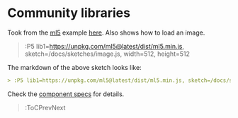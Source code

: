 # Community libraries

Took from the [ml5](https://ml5js.org/) example [here](https://learn.ml5js.org/#/reference/facemesh?id=examples). Also shows how to load an image.

> :P5 lib1=https://unpkg.com/ml5@latest/dist/ml5.min.js, sketch=/docs/sketches/image.js, width=512, height=512

The markdown of the above sketch looks like:

```md
> :P5 lib1=https://unpkg.com/ml5@latest/dist/ml5.min.js, sketch=/docs/sketches/image.js, width=512, height=512
```

Check the [component specs](/docs/snippets/component) for details.

> :ToCPrevNext
